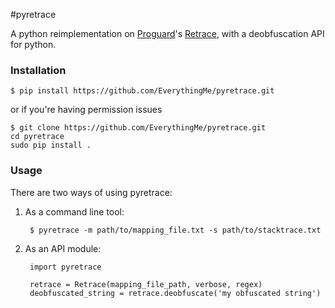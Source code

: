 #pyretrace


A python reimplementation on [Proguard][1]'s [Retrace][2], with a deobfuscation API for python.


### Installation

	$ pip install https://github.com/EverythingMe/pyretrace.git
	
or if you're having permission issues

	$ git clone https://github.com/EverythingMe/pyretrace.git
	cd pyretrace
	sudo pip install .
	
	
### Usage

There are two ways of using pyretrace:

1. As a command line tool:
	
		$ pyretrace -m path/to/mapping_file.txt -s path/to/stacktrace.txt
	
2. As an API module:

		import pyretrace
		
		retrace = Retrace(mapping_file_path, verbose, regex)
		deobfuscated_string = retrace.deobfuscate('my obfuscated string')
	

[1]: http://proguard.sourceforge.net/
[2]: http://proguard.sourceforge.net/index.html#manual/retrace/introduction.html